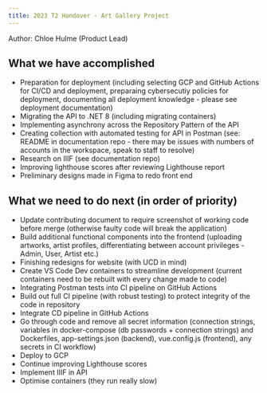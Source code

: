 ```yaml
---
title: 2023 T2 Handover - Art Gallery Project
---
```


Author: Chloe Hulme (Product Lead)

## What we have accomplished

- Preparation for deployment (including selecting GCP and GitHub Actions for CI/CD and deployment,
  preparaing cybersecutiy policies for deployment, documenting all deployment knowledge - please see
  deployment documentation)
- Migrating the API to .NET 8 (including migrating containers)
- Implementing asynchrony across the Repository Pattern of the API
- Creating collection with automated testing for API in Postman (see: README in documentation repo -
  there may be issues with numbers of accounts in the workspace, speak to staff to resolve)
- Research on IIIF (see documentation repo)
- Improving lighthouse scores after reviewing Lighthouse report
- Preliminary designs made in Figma to redo front end

## What we need to do next (in order of priority)

- Update contributing document to require screenshot of working code before merge (otherwise faulty
  code will break the application)
- Build additional functional components into the frontend (uploading artworks, artist profiles,
  differentiating between account privileges - Admin, User, Artist etc.)
- Finishing redesigns for website (with UCD in mind)
- Create VS Code Dev containers to streamline development (current containers need to be rebuilt
  with every change made to code)
- Integrating Postman tests into CI pipeline on GitHub Actions
- Build out full CI pipeline (with robust testing) to protect integrity of the code in repository
- Integrate CD pipeline in GitHub Actions
- Go through code and remove all secret information (connection strings, variables in docker-compose
  (db passwords + connection strings) and Dockerfiles, app-settings.json (backend), vue.config.js
  (frontend), any secrets in CI workflow)
- Deploy to GCP
- Continue improving Lighthouse scores
- Implement IIIF in API
- Optimise containers (they run really slow)
